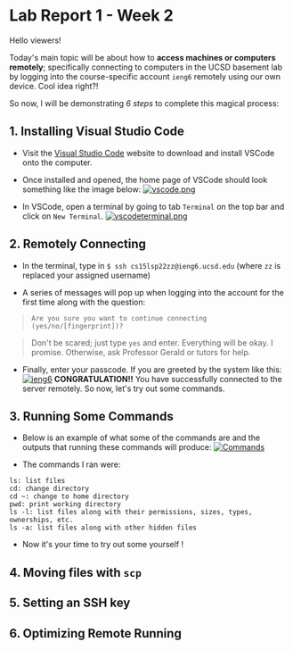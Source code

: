 # Lab Report 1 - Week 2

Hello viewers!

Today's main topic will be about how to **access machines or computers remotely**; specifically connecting to computers in the UCSD basement lab by logging into the course-specific account `ieng6` remotely using our own device. Cool idea right?!

So now, I will be demonstrating *6 steps* to complete this magical process:

## 1. Installing Visual Studio Code
- Visit the [Visual Studio Code](https://code.visualstudio.com/) website to download and install VSCode onto the computer. 

- Once installed and opened, the home page of VSCode should look something like the image below:
[![vscode.png](https://i.postimg.cc/90sfzVt7/vscode.png)](https://postimg.cc/QKkDn2z8)

- In VSCode, open a terminal by going to tab `Terminal` on the top bar and click on `New Terminal`.
[![vscodeterminal.png](https://i.postimg.cc/NFXK6504/vscodeterminal.png)](https://postimg.cc/MfWZxZVM)

## 2. Remotely Connecting
- In the terminal, type in `$ ssh cs15lsp22zz@ieng6.ucsd.edu` (where `zz` is replaced your assigned username)

- A series of messages will pop up when logging into the account for the first time along with the question:

>`Are you sure you want to continue connecting (yes/no/[fingerprint])?`

>Don't be scared; just type `yes` and enter. Everything will be okay. I promise. Otherwise, ask Professor Gerald or tutors for help.

- Finally, enter your passcode. If you are greeted by the system like this:
[![ieng6](https://i.postimg.cc/0yQ25Qwr/Screen-Shot-2022-04-10-at-7-31-50-AM.png)](https://postimg.cc/3dsHn39H)
**CONGRATULATION!!** You have successfully connected to the server remotely. So now, let's try out some commands.
## 3. Running Some Commands
- Below is an example of what some of the commands are and the outputs that running these commands will produce:
[![Commands](https://i.postimg.cc/90ytM2rN/Screen-Shot-2022-04-10-at-8-23-53-AM.png)](https://postimg.cc/ct489V7Q)

- The commands I ran were:
```
ls: list files
cd: change directory
cd ~: change to home directory
pwd: print working directory
ls -l: list files along with their permissions, sizes, types, ownerships, etc.
ls -a: list files along with other hidden files
```
- Now it's your time to try out some yourself !

## 4. Moving files with `scp`
## 5. Setting an SSH key
## 6. Optimizing Remote Running
